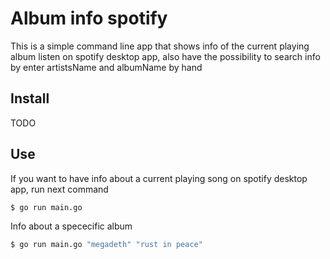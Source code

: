 # Album info spotify

This is a simple command line app that shows info of the current playing album listen on spotify desktop app, also have the possibility to search info by enter artistsName and albumName by hand

## Install
TODO


## Use

If you want to have info about a current playing song on spotify desktop app, run next command
```sh
$ go run main.go
```

Info about a spececific album

```sh
$ go run main.go "megadeth" "rust in peace"
```
